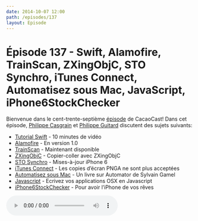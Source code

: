 ```yaml
---
date: 2014-10-07 12:00
path: /episodes/137
layout: Episode
---
```

# Épisode 137 - Swift, Alamofire, TrainScan, ZXingObjC, STO Synchro, iTunes Connect, Automatisez sous Mac, JavaScript, iPhone6StockChecker
<p>Bienvenue dans le cent-trente-septième <a href="https://archive.org/download/cacaocast/cacaocast_137.m4a" title="CacaoCast Episode 137">épisode</a> de CacaoCast! Dans cet épisode, <a href="http://www.twitter.com/philippec" title="Philippe Casgrain sur Twitter">Philippe Casgrain</a> et <a href="http://www.twitter.com/philippeguitard" title="Philippe Guitard sur Twitter">Philippe Guitard</a> discutent des sujets suivants:</p>
<ul><li><a href="https://developer.apple.com/swift/blog/?id=16" title="Tutorial Swift">Tutorial Swift</a> - 10 minutes de vidéo</li>
<li><a href="https://github.com/Alamofire/Alamofire" title="Alamofire">Alamofire</a> - En version 1.0</li>
<li><a href="http://trainscan.ca" title="TrainScan">TrainScan</a> - Maintenant disponible</li>
<li><a href="https://github.com/TheLevelUp/ZXingObjC" title="ZXingObjC">ZXingObjC</a> - Copier-coller avec ZXingObjC</li>
<li><a href="https://itunes.apple.com/us/app/sto-synchro/id352223967?mt=8" title="STO Synchro">STO Synchro</a> - Mises-à-jour iPhone 6</li>
<li><a href="https://gist.github.com/philippec/fa4e3083804ef4bc2fc0" title="iTunes Connect">iTunes Connect</a> - Les copies d’écran PNGA ne sont plus acceptées</li>
<li><a href="https://itunes.apple.com/ca/book/automatisez-sous-mac/id892601170?mt=11" title="Automatisez sous Mac">Automatisez sous Mac</a> - Un livre sur Automator de Sylvain Gamel</li>
<li><a href="http://tylergaw.com/articles/building-osx-apps-with-js" title="Javascript">Javascript</a> - Ecrivez vos applications OSX en Javascript</li>
<li><a href="https://github.com/bradcerasani/iphone6-stock-checker" title="iPhone6StockChecker">iPhone6StockChecker</a> - Pour avoir l’iPhone de vos rêves</li>
</ul>
<p><audio controls><source src="https://archive.org/download/cacaocast/cacaocast_137.m4a" type="audio/mpeg"><source src="https://archive.org/download/cacaocast/cacaocast_137.m4a" type="audio/mp4">Votre navigateur ne supporte pas l'élément audio / Your browser does not support the audio element.</audio></p>
